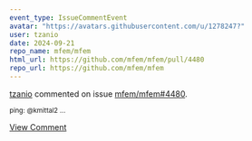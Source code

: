 ```yaml
---
event_type: IssueCommentEvent
avatar: "https://avatars.githubusercontent.com/u/1278247?"
user: tzanio
date: 2024-09-21
repo_name: mfem/mfem
html_url: https://github.com/mfem/mfem/pull/4480
repo_url: https://github.com/mfem/mfem
---
```


<a href='https://github.com/tzanio' target='_blank'>tzanio</a> commented on issue <a href='https://github.com/mfem/mfem/pull/4480' target='_blank'>mfem/mfem#4480</a>.

<small>ping: @kmittal2 ...</small>

<a href='https://github.com/mfem/mfem/pull/4480' target='_blank'>View Comment</a>
